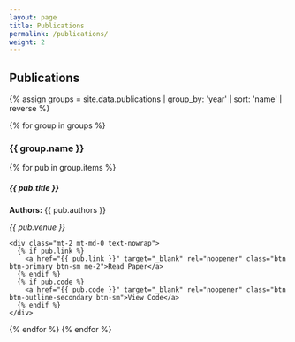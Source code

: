 ```yaml
---
layout: page
title: Publications
permalink: /publications/
weight: 2
---
```


<h2 class="mb-4">Publications</h2>

{% assign groups = site.data.publications | group_by: 'year' | sort: 'name' | reverse %}

{% for group in groups %}
<h3 class="mt-4">{{ group.name }}</h3>

{% for pub in group.items %}
<div class="card mb-3 shadow-sm border-0">
  <div class="card-body d-flex flex-column flex-md-row align-items-md-center justify-content-between gap-3">
    <div class="me-md-3">
      <h5 class="card-title mb-3">{{ pub.title }}</h5>
      <p class="mb-1"><strong>Authors:</strong> {{ pub.authors }}</p>
      <p class="mb-0"><em>{{ pub.venue }}</em></p>
    </div>

    <div class="mt-2 mt-md-0 text-nowrap">
      {% if pub.link %}
        <a href="{{ pub.link }}" target="_blank" rel="noopener" class="btn btn-primary btn-sm me-2">Read Paper</a>
      {% endif %}
      {% if pub.code %}
        <a href="{{ pub.code }}" target="_blank" rel="noopener" class="btn btn-outline-secondary btn-sm">View Code</a>
      {% endif %}
    </div>
  </div>
</div>
{% endfor %}
{% endfor %}
